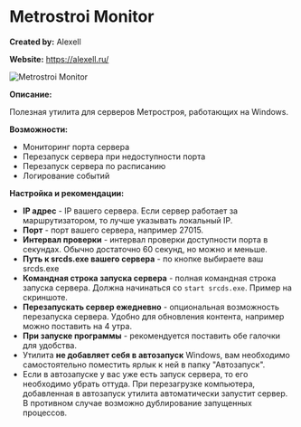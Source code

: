 # Metrostroi Monitor

**Created by:** Alexell

**Website:** https://alexell.ru/
 
![Metrostroi Monitor](https://alexell.ru/wp-content/uploads/2019/09/monitor1.jpg)

**Описание:**

Полезная утилита для серверов Метростроя, работающих на Windows.

**Возможности:**
* Мониторинг порта сервера
* Перезапуск сервера при недоступности порта
* Перезапуск сервера по расписанию
* Логирование событий

**Настройка и рекомендации:**
* **IP адрес** - IP вашего сервера. Если сервер работает за маршрутизатором, то лучше указывать локальный IP.
* **Порт** - порт вашего сервера, например 27015.
* **Интервал проверки** - интервал проверки доступности порта в секундах. Обычно достаточно 60 секунд, но можно и меньше.
* **Путь к srcds.exe вашего сервера** - по кнопке выбираете ваш srcds.exe
* **Командная строка запуска сервера** - полная командная строка запуска сервера. Должна начинаться со `start srcds.exe`. Пример на скриншоте.
* **Перезапускать сервер ежедневно** - опциональная возможность перезапуска сервера. Удобно для обновления контента, например можно поставить на 4 утра.
* **При запуске программы** - рекомендуется поставить обе галочки для удобства.
* Утилита **не добавляет себя в автозапуск** Windows, вам необходимо самостоятельно поместить ярлык к ней в папку "Автозапуск".
* Если в автозапуске у вас уже есть запуск сервера, то его необходимо убрать оттуда. При перезагрузке компьютера, добавленная в автозапуск утилита автоматически запустит сервер. В противном случае возможно дублирование запущенных процессов.

